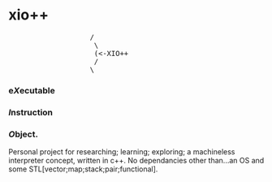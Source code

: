 # xio++  
<pre>
                   /
                    \
                    (<-XIO++
                    /
                   \ 
</pre>
   ### e*X*ecutable 
   ### *I*nstruction 
   ### *O*bject.

Personal project for researching; learning; exploring; a machineless interpreter concept, written in c++.
No dependancies other than...an OS and some STL[vector;map;stack;pair;functional].
